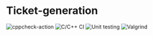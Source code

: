 # Ticket-generation
![cppcheck-action](https://github.com/stepin105229/Ticket-generation/workflows/cppcheck-action/badge.svg)
![C/C++ CI](https://github.com/stepin105229/Ticket-generation/workflows/C/C++%20CI/badge.svg)
![Unit testing](https://github.com/stepin105229/Ticket-generation/workflows/Unit%20testing/badge.svg)
![Valgrind](https://github.com/stepin105229/Ticket-generation/workflows/Valgrind/badge.svg)
